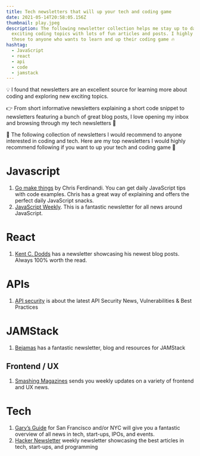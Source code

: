 ```yaml
---
title: Tech newsletters that will up your tech and coding game
date: 2021-05-14T20:58:05.156Z
thumbnail: play.jpeg
description: The following newsletter collection helps me stay up to date on
  exciting coding topics with lots of fun articles and posts. I highly recommend
  these to anyone who wants to learn and up their coding game 🔥
hashtag:
  - JavaScript
  - react
  - api
  - code
  - jamstack
---
```

💡 I found that newsletters are an excellent source for learning more about coding and exploring new exciting topics.

👉 From short informative newsletters explaining a short code snippet to newsletters featuring a bunch of great blog posts, I love opening my inbox and browsing through my tech newsletters 💛

🚀 The following collection of newsletters I would recommend to anyone interested in coding and tech. Here are my top newsletters I would highly recommend following if you want to up your tech and coding game 🎲

# Javascript

1. [Go make things](https://gomakethings.com/) by Chris Ferdinandi. You can get daily JavaScript tips with code examples. Chris has a great way of explaining and offers the perfect daily JavaScript snacks.
2. [JavaScript Weekly](https://javascriptweekly.com/). This is a fantastic newsletter for all news around JavaScript.

# React

1. [Kent C. Dodds](https://kentcdodds.com/subscribe/) has a newsletter showcasing his newest blog posts. Always 100% worth the read.

# APIs

1. [API security](https://apisecurity.io/) is about the latest API Security News, Vulnerabilities & Best Practices

# **JAMStack**

1. [Bejamas](https://bejamas.io/resources/) has a fantastic newsletter, blog and resources for JAMStack

## Frontend / UX

1. [Smashing Magazines](https://www.smashingmagazine.com/the-smashing-newsletter/) sends you weekly updates on a variety of frontend and UX news.

# Tech

1. [Gary’s Guide](https://www.garysguide.com/events?region=sfbay) for San Francisco and/or NYC will give you a fantastic overview of all news in tech, start-ups, IPOs, and events.
2. [Hacker Newsletter](https://hackernewsletter.com/) weekly newsletter showcasing the best articles in tech, start-ups, and programming